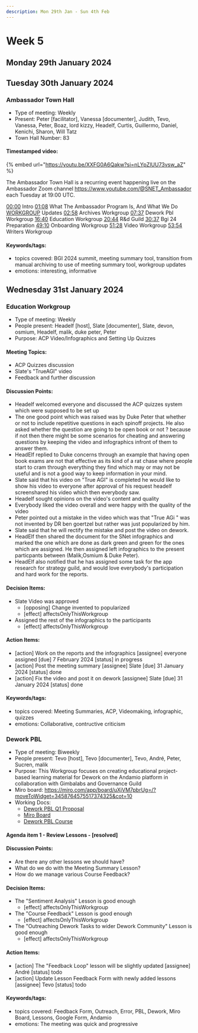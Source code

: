 ```yaml
---
description: Mon 29th Jan - Sun 4th Feb
---
```


# Week 5

## Monday 29th January 2024

## Tuesday 30th January 2024



### Ambassador Town Hall

- Type of meeting: Weekly
- Present: Peter [facilitator], Vanessa [documenter], Judith, Tevo, Vanessa, Peter, Boaz, lord kizzy, Headelf, Curtis, Guillermo, Daniel, Kenichi, Sharon, Will Tatz
- Town Hall Number: 83

#### Timestamped video:
{% embed url="https://youtu.be/XXFG0A6Qakw?si=nLYpZlUU73vsw_aZ" %}

The Ambassador Town Hall is a recurring event happening live on the Ambassador Zoom channel https://www.youtube.com/@SNET_Ambassador each Tuesday at 19:00 UTC.

[00:00](https://youtu.be/XXFG0A6Qakw?si=nLYpZlUU73vsw_aZ\&t=0s) Intro
[01:08](https://youtu.be/XXFG0A6Qakw?si=nLYpZlUU73vsw_aZ\&t=68s) What The Ambassador Program Is, And What We Do 
[WORKGROUP](https://youtu.be/XXFG0A6Qakw?si=nLYpZlUU73vsw_aZ\&t=NaNs) Updates
[02:58](https://youtu.be/XXFG0A6Qakw?si=nLYpZlUU73vsw_aZ\&t=178s) Archives Workgroup
[07:37](https://youtu.be/XXFG0A6Qakw?si=nLYpZlUU73vsw_aZ\&t=457s) Dework Pbl Workgroup
[16:40](https://youtu.be/XXFG0A6Qakw?si=nLYpZlUU73vsw_aZ\&t=1000s) Education Workgroup
[20:44](https://youtu.be/XXFG0A6Qakw?si=nLYpZlUU73vsw_aZ\&t=1244s) R&d Guild
[30:37](https://youtu.be/XXFG0A6Qakw?si=nLYpZlUU73vsw_aZ\&t=1837s) Bgi 24 Preparation
[49:10](https://youtu.be/XXFG0A6Qakw?si=nLYpZlUU73vsw_aZ\&t=2950s) Onboarding Workgroup
[51:28](https://youtu.be/XXFG0A6Qakw?si=nLYpZlUU73vsw_aZ\&t=3088s) Video Workgroup
[53:54](https://youtu.be/XXFG0A6Qakw?si=nLYpZlUU73vsw_aZ\&t=3234s) Writers Workgroup

#### Keywords/tags:
- topics covered: BGI 2024 summit, meeting summary tool, transition from manual archiving to use of meeting summary tool, workgroup updates
- emotions: interesting, informative


## Wednesday 31st January 2024




### Education Workgroup

- Type of meeting: Weekly
- People present: Headelf [host], Slate [documenter], Slate, devon, osmium, Headelf, malik, duke peter, Peter
- Purpose: ACP Video/Infographics and Setting Up Quizzes
#### Meeting Topics:
- ACP Quizzes discussion
- Slate's "TrueAGI" video 
- Feedback and further discussion 

#### Discussion Points:
- Headelf welcomed everyone and discussed the ACP quizzes system which were supposed to be set up 
- The one good point which was raised was by Duke Peter that whether or not to include repetitive questions in each spinoff projects. He also asked whether the question are going to be open book or not ? because if not then there might be some scenarios for cheating and answering questions by keeping the video and infographics infront of them to answer them.
- HeadElf replied to Duke concerns through an example that having open book exams are not that effective as its kind of a rat chase where people start to cram through everything they find which may or may not be useful and is not a good way to keep information in your mind.
- Slate said that his video on "True AGI" is completed he would like to show his video to everyone after approval of his request headelf screenshared his video which then everybody saw.
- Headelf sought opinions on the video's content and quality
- Everybody liked the video overall and were happy with the quality of the video
- Peter  pointed out a mistake in the video which was that "True AGi " was not invented by DR ben goertzel but rather was just popularized by him.
- Slate said that he will rectify the mistake and post the video on dework.
- HeadElf then shared the document for the SNet infographics and marked the one which are done as dark green and green for the ones which are assigned. He then assigned left infographics to the present particpants between (Malik,Osmium & Duke Peter). 
- HeadElf also notified that he has assigned some task for the app research for strategy guild, and would love everybody's participation and hard work for the reports.

#### Decision Items:
- Slate Video was approved 
  - [opposing] Change invented to popularized 
  - [effect] affectsOnlyThisWorkgroup
- Assigned the rest of the infographics to the participants 
  - [effect] affectsOnlyThisWorkgroup

#### Action Items:
- [action] Work on the reports and the infographics  [assignee] everyone assigned  [due] 7 February 2024 [status] in progress
- [action] Post the meeting summary  [assignee] Slate [due] 31 January 2024 [status] done
- [action] Fix the video and post it on dework  [assignee] Slate [due] 31 January 2024 [status] done

#### Keywords/tags:
- topics covered: Meeting Summaries, ACP, Videomaking, infographic, quizzes
- emotions: Collaborative, contructive criticism

### Dework PBL

- Type of meeting: Biweekly
- People present: Tevo [host], Tevo [documenter], Tevo, André, Peter, Sucren, malik
- Purpose: This Workgroup focuses on creating educational project-based learning material for Dework on the Andamio platform in collaboration with Gimbalabs and Governance Guild
- Miro board: https://miro.com/app/board/uXjVM7pbrUg=/?moveToWidget=3458764575517374325&cot=10
- Working Docs:
  - [Dework PBL Q1 Proposal](https://docs.google.com/document/d/1D-w4GgH3fdZLHSdNsQOXKoFjjWuuMLN9krVf1FFlB58/edit#heading=h.nva6wz8o1ckj)
  - [Miro Board](https://miro.com/app/board/uXjVM7pbrUg=/)
  - [Dework PBL Course](https://instance-dework-pbl.vercel.app/course/module/101/overview)

#### Agenda item 1 - Review Lessons - [resolved]

#### Discussion Points:
- Are there any other lessons we should have?
- What do we do with the Meeting Summary Lesson?
- How do we manage various Course Feedback?

#### Decision Items:
- The "Sentiment Analysis" Lesson is good enough
  - [effect] affectsOnlyThisWorkgroup
- The "Course Feedback" Lesson is good enough
  - [effect] affectsOnlyThisWorkgroup
- The "Outreaching Dework Tasks to wider Dework Community" Lesson is good enough
  - [effect] affectsOnlyThisWorkgroup

#### Action Items:
- [action] The "Feedback Loop" lesson will be slightly updated  [assignee] André [status] todo
- [action] Update Lesson Feedback Form with newly added lessons [assignee] Tevo [status] todo

#### Keywords/tags:
- topics covered: Feedback Form, Outreach, Error, PBL, Dework, Miro Board, Lessons, Google Form, Andamio
- emotions: The meeting was quick and progressive